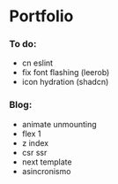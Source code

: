 # Portfolio

### To do:

- cn eslint
- fix font flashing (leerob)
- icon hydration (shadcn)

### Blog:

- animate unmounting
- flex 1
- z index
- csr ssr
- next template
- asincronismo
